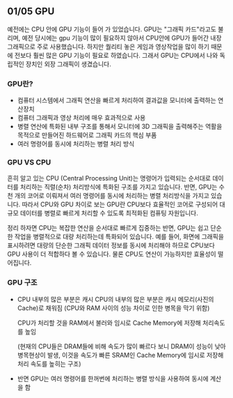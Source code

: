 ## 01/05 GPU

예전에는 CPU 안에 GPU 기능이 들어 가 있었습니다. GPU는 "그래픽 카드"라고도 불리며, 예전 당시에는 gpu 기능이 많이 필요하지 않아서 CPU안에 GPU가 들어간 내장 그래픽으로 주로 사용했습니다. 하지만 퀄리티 놓은 게임과 영상작업을 많이 하기 때문에 전보다 훨씬 많은 GPU 기능이 필요로 하였습니다. 그래서 GPU는 CPU에서 나와 독립적인 장치인 외장 그래픽이 생겼습니다.



### GPU란?

- 컴퓨터 시스템에서 그래픽 연산을 빠르게 처리하여 결과값을 모니터에 출력하는 연산장치
- 컴퓨터 그래픽과 영상 처리에 매우 효과적으로 사용 
- 병렬 연산에 특화된 내부 구조를 통해서 모니터에 3D 그래픽을 출력해주는 역활을 목적으로 만들어진 하드웨어로 그래픽 카드의 핵심 부품
- 여러 명령어를 동시에 처리하는 병렬 처리 방식



### GPU VS CPU

흔히 알고 있는 CPU (Central Processing Unit)는 명령어가 입력되는 순서대로 데이터를 처리하는 직렬(순차) 처리방식에 특화된 구조를 가지고 있습니다. 반면, GPU는 수천 개의 코어로 이뤄져서 여러 명령어를 동시에 처리하는 병렬 처리방식을 가지고 있습니다. 따라서 CPU와 GPU 차이로 보는 GPU란 CPU보다 효율적인 코어로 구성되어 대규모 데이터를 병렬로 빠르게 처리할 수 있도록 최적화된 컴퓨팅 자원입니다.

정리 하자면 CPU는 복잡한 연산을 순서대로 빠르게 집중하는 반면, GPU는 쉽고 단순한 작업을 병렬적으로 대량 처리하는데 특화되어 있습니다. 예를 들어, 화면에 그래픽을 표시하려면 대량의 단순한 그래픽 데이터 정보를 동시에 처리해야 하므로 CPU보다 GPU 사용이 더 적합하다 볼 수 있습니다. 물론 CPU도 연산이 가능하지만 효율성이 떨어집니다.



### GPU 구조

- CPU 내부의 많은 부분은 캐시 CPU의 내부의 많은 부분은 캐시 메모리(사진의 Cache)로 채워짐 (CPU와 RAM 사이의 성능 차이로 인한 병목을 막기 위함)

  CPU가 처리할 것을 RAM에서 불러와 임시로 Cache Memory에 저장해 처리속도를 높임

  (현재의 CPU들은 DRAM들에 비해 속도가 많이 빠르다 보니 DRAM이 성능이 낮아 병목현상이 발생, 이것을 속도가 빠른 SRAM인 Cache Memory에 임시로 저장해 처리 속도를 높히는 구조)

- 반면 GPU는 여러 명령어를 한꺼번에 처리하는 병렬 방식을 사용하여 동시에 계산을 함





